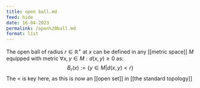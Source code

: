 ```yaml
---
title: open ball.md
feed: hide
date: 16-04-2023
permalink: /open%20ball.md
format: list
---
```



The open ball of radius $r\in\mathbb R^+$ at $x$ can be defined in any [[metric space]] $M$ equipped with metric $\forall x, y \in M: d(x, y)\geq 0$ as: $$B_r(x) := \{y\in M | d(x, y) < r\}$$
The $<$ is key here, as this is now an [[open set]] in [[the standard topology]]
